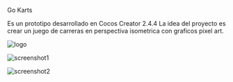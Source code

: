 Go Karts

Es un prototipo desarrollado en Cocos Creator 2.4.4
La idea del proyecto es crear un juego de carreras en perspectiva isometrica con graficos pixel art.

![logo](https://user-images.githubusercontent.com/83043304/116802481-8a572180-aae9-11eb-8805-f86ac861e5c8.png)

![screenshot1](https://user-images.githubusercontent.com/83043304/116802560-0c474a80-aaea-11eb-826c-d074091506dd.png)

![screenshot2](https://user-images.githubusercontent.com/83043304/116802579-2da83680-aaea-11eb-97bb-7c0f56bf0eb3.png)
